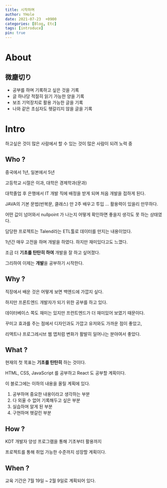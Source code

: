 ```yaml
---
title: 시작하며
author: YHole
date: 2021-07-23  +0900
categories: [Blog, Etc]
tags: [introduce]
pin: true
---
```


# About

## 微塵切り

- 공부를 하며 기록하고 싶은 것을 기록
- 글 하나당 적절히 읽기 가능한 양을 기록
- 보조 기억장치로 활용 가능한 글을 기록
- 나와 같은 초심자도 헷갈리지 않을 글을 기록

# Intro

하고싶은 것이 많은 사람에서 할 수 있는 것이 많은 사람이 되려 노력 중

## Who ?

중국에서 1년, 일본에서 5년

고등학교 시절은 이과, 대학은 경제학과(문과)

대학졸업 후 은행에서 IT 개발 직에 배정을 받게 되며 처음 개발을 접하게 된다.

JAVA의 기본 문법(반복문, 클래스) 만 2주 배우고 투입 ... 활용력이 있을리 만무하다.

어떤 값이 넘어와서 nullpoint 가 나는지 어떻게 확인하면 좋을지 생각도 못 하는 상태였다.

담당한 프로젝트는 Talend라는 ETL툴로 데이터를 만지는 내용이었다.

1년간 매우 고전을 하며 개발을 하였다. 하지만 재미있다고도 느꼈다.

조금 더 **기초를 탄탄히 하여** 개발을 잘 하고 싶어졌다.

그리하여 이제는 **개발**을 공부하기 시작한다.

## Why ?

직장에서 배운 것은 어떻게 보면 백엔드에 가깝지 싶다.

하지만 프론트엔드 개발자가 되기 위한 공부를 하고 있다.

데이터베이스 쪽도 재미는 있지만 프런트엔드가 더 재미있어 보였기 때문이다.

꾸미고 효과를 주는 점에서 디자인과도 가깝고 유저와도 가까운 점이 좋았고,

리액트나 프로그레시브 웹 앱처럼 변화가 활발히 일어나는 분야여서 좋았다.

## What ?

현재의 첫 목표는 **기초를 탄탄히** 하는 것이다.

HTML, CSS, JavaScript 를 공부하고 React 도 공부할 계획이다.

이 블로그에는 이하의 내용을 올릴 계획에 있다.

1. 공부하며 중요한 내용이라고 생각하는 부분
2. 다 외울 수 없어 기록해두고 싶은 부분
3. 실습하며 알게 된 부분
4. 구현하며 헷갈린 부분

## How ?

KDT 개발자 양성 프로그램을 통해 기초부터 활용까지

프로젝트를 통해 취업 가능한 수준까지 성장할 계획이다.

## When ?

교육 기간은 7월 19일 ~ 2월 9일로 계획되어 있다.
